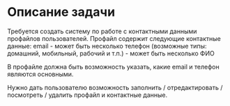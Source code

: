 # Описание задачи
Требуется создать систему по работе с контактными данными профайлов пользователей. Профайл содержит следующие контактные данные:
email - может быть несколько
телефон (возможные типы: домашний, мобильный, рабочий и т.п.) - может быть несколько
ФИО

В профайле должна быть возможность указать, какие email и телефон являются основными.

Нужно дать пользователю возможность заполнить / отредактировать / посмотреть / удалить профайл и контактные данные.
